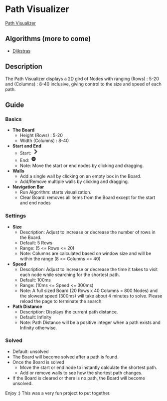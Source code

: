 # Path Visualizer

[Path Visualizer](https://andrewbloodworth.github.io/PathVisualizer/)

## Algorithms (more to come)

- [Dijkstras](https://en.wikipedia.org/wiki/Dijkstra%27s_algorithm)

## Description

The Path Visualizer displays a 2D gird of Nodes with ranging (Rows) : 5-20 and (Columns) : 8-40 inclusive, giving control to the size and speed of each path.

## Guide

### Basics

- **The Board**
  - Height (Rows) : 5-20
  - Width (Columns) : 8-40
- **Start and End**
  - Start: <img src="./src/app/Images/arrow-icon--myiconfinder-23.png" alt="arrow" width="20px"/>
  - End: <img src="./src/app/Images/targetreal.png" alt="arrow" width="20px"/>
  - Note: Move the start or end nodes by clicking and dragging.
- **Walls**
  - Add a single wall by clicking on an empty box in the Board.
  - Add/Remove multiple walls by clicking and dragging.
- **Navigation Bar**
  - Run Algorithm: starts visualization.
  - Clear Board: removes all items from the Board except for the start and end nodes

### Settings

- **Size**
  - Description: Adjust to increase or decrease the number of rows in the Board.
  - Default: 5 Rows
  - Range: (5 <= Rows <= 20)
  - Note: Columns are calculated based on window size and will be within the range (8 <= Columns <= 40)
- **Speed**
  - Description: Adjust to increase or decrease the time it takes to visit each node while searching for the shortest path.
  - Default: 100ms
  - Range: (10ms <= Speed <= 300ms)
  - Note: A full sized Board (20 Rows x 40 Columns = 800 Nodes) and the slowest speed (300ms) will take about 4 minutes to solve. Please reload the page to terminate the search.
- **Path Distance**
  - Description: Displays the current path distance.
  - Default: Infinity
  - Note: Path Distance will be a positive integer when a path exists and Infinity otherwise.

### Solved

- Default: unsolved
- The Board will become solved after a path is found.
- Once the Board is solved
  - Move the start or end node to instantly calculate the shortest path.
  - Add or remove walls to see how the shortest path changes.
- If the Board is cleared or there is no path, the Board will become unsolved.

Enjoy :) This was a very fun project to put together.
